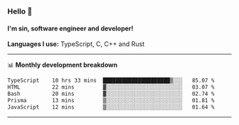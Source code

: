 ### Hello 👋
#### I'm sin, software engineer and developer!

**Languages I use:** TypeScript, C, C++ and Rust

---
📊 **Monthly development breakdown**

<!--START_SECTION:waka-->

```txt
TypeScript    10 hrs 33 mins  █████████████████████▒░░░   85.07 %
HTML          22 mins         ▓░░░░░░░░░░░░░░░░░░░░░░░░   03.07 %
Bash          20 mins         ▓░░░░░░░░░░░░░░░░░░░░░░░░   02.74 %
Prisma        13 mins         ▒░░░░░░░░░░░░░░░░░░░░░░░░   01.81 %
JavaScript    12 mins         ▒░░░░░░░░░░░░░░░░░░░░░░░░   01.64 %
```

<!--END_SECTION:waka-->

---
